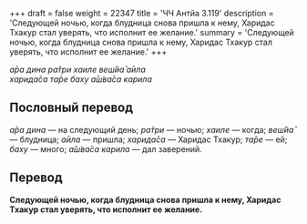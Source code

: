 +++
draft = false
weight = 22347
title = 'ЧЧ Антйа 3.119'
description = 'Следующей ночью, когда блудница снова пришла к нему, Харидас Тхакур стал уверять, что исполнит ее желание.'
summary = 'Следующей ночью, когда блудница снова пришла к нему, Харидас Тхакур стал уверять, что исполнит ее желание.'
+++

_а̄ра дина ра̄три хаиле веш́йа̄ а̄ила  
харида̄са та̄ре баху а̄ш́ва̄са карила_

## Пословный перевод

_а̄ра_ _дина_ — на следующий день; _ра̄три_ — ночью; _хаиле_ — когда; _веш́йа̄_ — блудница; _а̄ила_ — пришла; _харида̄са_ — Харидас Тхакур; _та̄ре_ — ей; _баху_ — много; _а̄ш́ва̄са_ _карила_ — дал заверений.

## Перевод

**Следующей ночью, когда блудница снова пришла к нему, Харидас Тхакур стал уверять, что исполнит ее желание.**
